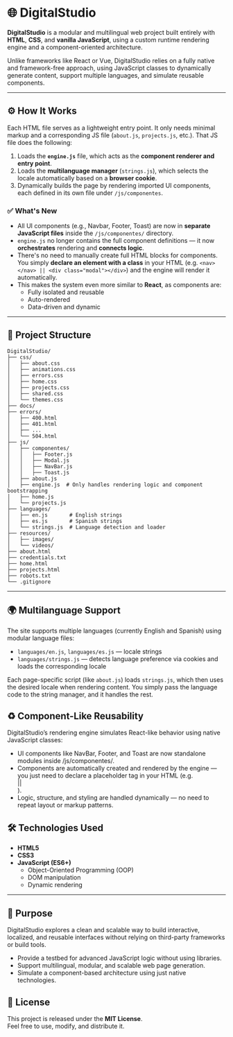 # 🌐 DigitalStudio

**DigitalStudio** is a modular and multilingual web project built entirely with **HTML**, **CSS**, and **vanilla JavaScript**, using a custom runtime rendering engine and a component-oriented architecture.

Unlike frameworks like React or Vue, DigitalStudio relies on a fully native and framework-free approach, using JavaScript classes to dynamically generate content, support multiple languages, and simulate reusable components.

---

## ⚙️ How It Works

Each HTML file serves as a lightweight entry point. It only needs minimal markup and a corresponding JS file (`about.js`, `projects.js`, etc.). That JS file does the following:

1. Loads the **`engine.js`** file, which acts as the **component renderer and entry point**.
2. Loads the **multilanguage manager** (`strings.js`), which selects the locale automatically based on a **browser cookie**.
3. Dynamically builds the page by rendering imported UI components, each defined in its own file under `/js/componentes`.


### ✅ What's New

- All UI components (e.g., Navbar, Footer, Toast) are now in **separate JavaScript files** inside the `/js/componentes/` directory.
- `engine.js` no longer contains the full component definitions — it now **orchestrates** rendering and **connects logic**.
- There's no need to manually create full HTML blocks for components. You simply **declare an element with a class** in your HTML (e.g. `<nav></nav> || <div class="modal"></div>`) and the engine will render it automatically.
- This makes the system even more similar to **React**, as components are:
  - Fully isolated and reusable
  - Auto-rendered
  - Data-driven and dynamic

---

## 📁 Project Structure

```plaintext
DigitalStudio/
├── css/
│   ├── about.css
│   ├── animations.css
│   ├── errors.css
│   ├── home.css
│   ├── projects.css
│   ├── shared.css
│   └── themes.css
├── docs/
├── errors/
│   ├── 400.html
│   ├── 401.html
│   ├── ...
│   └── 504.html
├── js/
│   ├── componentes/
│   │   ├── Footer.js
│   │   ├── Modal.js
│   │   ├── NavBar.js
│   │   ├── Toast.js
│   ├── about.js
│   ├── engine.js  # Only handles rendering logic and component bootstrapping
│   ├── home.js
│   └── projects.js
├── languages/
│   ├── en.js       # English strings
│   ├── es.js       # Spanish strings
│   └── strings.js  # Language detection and loader
├── resources/
│   ├── images/
│   └── videos/
├── about.html
├── credentials.txt
├── home.html
├── projects.html
├── robots.txt
└── .gitignore
```

---

## 🌍 Multilanguage Support

The site supports multiple languages (currently English and Spanish) using modular language files:

- `languages/en.js`, `languages/es.js` — locale strings
- `languages/strings.js` — detects language preference via cookies and loads the corresponding locale

Each page-specific script (like `about.js`) loads `strings.js`, which then uses the desired locale when rendering content. You simply pass the language code to the string manager, and it handles the rest.


## ♻️ Component-Like Reusability

DigitalStudio’s rendering engine simulates React-like behavior using native JavaScript classes:

- UI components like NavBar, Footer, and Toast are now standalone modules inside /js/componentes/.
- Components are automatically created and rendered by the engine — you just need to declare a placeholder tag in your HTML (e.g. <footer></footer> || <div class="toast"></div>).
- Logic, structure, and styling are handled dynamically — no need to repeat layout or markup patterns.


## 🛠️ Technologies Used

- **HTML5**
- **CSS3**
- **JavaScript (ES6+)**
  - Object-Oriented Programming (OOP)
  - DOM manipulation
  - Dynamic rendering

---

## 🚧 Purpose

DigitalStudio explores a clean and scalable way to build interactive, localized, and reusable interfaces without relying on third-party frameworks or build tools.

- Provide a testbed for advanced JavaScript logic without using libraries.
- Support multilingual, modular, and scalable web page generation.
- Simulate a component-based architecture using just native technologies.


## 📜 License

This project is released under the **MIT License**.  
Feel free to use, modify, and distribute it.
